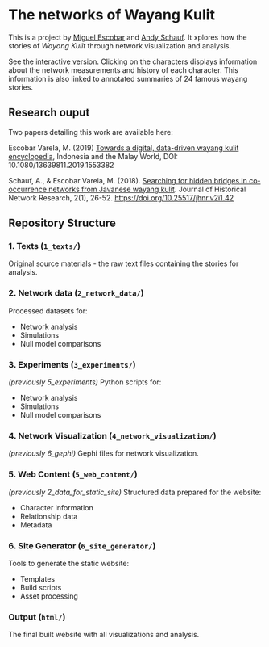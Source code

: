 # The networks of Wayang Kulit

This is a project by [Miguel Escobar](http://miguelescobar.com) and [Andy Schauf](https://github.com/AndySchauf). It xplores how the stories of _Wayang Kulit_ through network visualization and analysis.

See the [interactive version](https://villaorlado.github.io/wayangnetworks/html/). Clicking on the characters displays information about the network measurements and history of each character. This information is also linked to annotated summaries of 24 famous wayang stories.

## Research ouput

Two papers detailing this work are available here:

Escobar Varela, M. (2019) [Towards a digital, data-driven wayang kulit encyclopedia](https://www.tandfonline.com/doi/abs/10.1080/13639811.2019.1553382), Indonesia and the Malay World, DOI: 10.1080/13639811.2019.1553382

Schauf, A., & Escobar Varela, M. (2018). [Searching for hidden bridges in co-occurrence networks from Javanese wayang kulit](https://jhnr.uni.lu/index.php/jhnr/article/view/42). Journal of Historical Network Research, 2(1), 26-52. https://doi.org/10.25517/jhnr.v2i1.42

## Repository Structure

### 1. Texts (`1_texts/`)
Original source materials - the raw text files containing the stories for analysis.

### 2. Network data (`2_network_data/`)
Processed datasets for:
- Network analysis
- Simulations
- Null model comparisons

### 3. Experiments (`3_experiments/`)
*(previously 5_experiments)*
Python scripts for:
- Network analysis
- Simulations
- Null model comparisons

### 4. Network Visualization (`4_network_visualization/`)
*(previously 6_gephi)*
Gephi files for network visualization.

### 5. Web Content (`5_web_content/`)
*(previously 2_data_for_static_site)*
Structured data prepared for the website:
- Character information
- Relationship data
- Metadata

### 6. Site Generator (`6_site_generator/`)
Tools to generate the static website:
- Templates
- Build scripts
- Asset processing

### Output (`html/`)
The final built website with all visualizations and analysis.